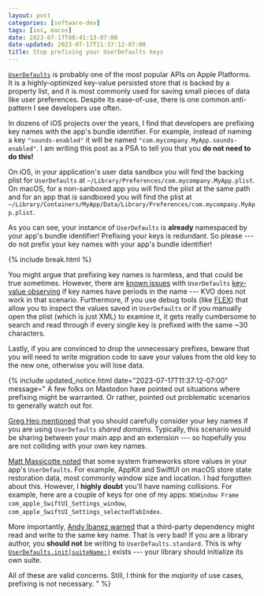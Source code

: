 ```yaml
---
layout: post
categories: [software-dev]
tags: [ios, macos]
date: 2023-07-17T08:41:13-07:00
date-updated: 2023-07-17T11:37:12-07:00
title: Stop prefixing your UserDefaults keys
---
```


[`UserDefaults`](https://developer.apple.com/documentation/foundation/userdefaults) is probably one of the most popular APIs on Apple Platforms. It is a highly-optimized key-value persisted store that is backed by a property list, and it is most commonly used for saving small pieces of data like user preferences. Despite its ease-of-use, there is one common anti-pattern I see developers use often.

<!--excerpt-->

In dozens of iOS projects over the years, I find that developers are prefixing key names with the app's bundle identifier. For example, instead of naming a key `"sounds-enabled"` it will be named `"com.mycompany.MyApp.sounds-enabled"`. I am writing this post as a PSA to tell you that you **do not need to do this!**

On iOS, in your application's user data sandbox you will find the backing plist for `UserDefaults` at `~/Library/Preferences/com.mycompany.MyApp.plist`. On macOS, for a non-sanboxed app you will find the plist at the same path and for an app that _is_ sandboxed you will find the plist at `~/Library/Containers/MyApp/Data/Library/Preferences/com.mycompany.MyApp.plist`.

As you can see, your instance of `UserDefaults` is **already** namespaced by your app's bundle identifier! Prefixing your keys is redundant. So please --- do not prefix your key names with your app's bundle identifier!

{% include break.html %}

You might argue that prefixing key names is harmless, and that could be true sometimes. However, there are [known issues](https://github.com/jessesquires/Foil/pull/61#issuecomment-1253147705) with `UserDefaults` [key-value observing](https://developer.apple.com/documentation/foundation/userdefaults#2926902) if key names have periods in the name --- KVO does not work in that scenario. Furthermore, if you use debug tools (like [FLEX](https://github.com/FLEXTool/FLEX)) that allow you to inspect the values saved in `UserDefaults` or if you manually open the plist (which is just XML) to examine it, it gets really cumbersome to search and read through if every single key is prefixed with the same ~30 characters.

Lastly, if you are convinced to drop the unnecessary prefixes, beware that you will need to write migration code to save your values from the old key to the new one, otherwise you will lose data.

{% include updated_notice.html
date="2023-07-17T11:37:12-07:00"
message="
A few folks on Mastodon have pointed out situations where prefixing might be warranted. Or rather, pointed out problematic scenarios to generally watch out for.

[Greg Heo mentioned](https://mastodon.social/@gregheo/110730986118754748) that you should carefully consider your key names if you are using `UserDefaults` _shared domains_. Typically, this scenario would be sharing between your main app and an extension --- so hopefully you are not colliding with your own key names.

[Matt Massicotte noted](https://mastodon.social/@mattiem/110730470926606357) that some system frameworks store values in your app's `UserDefaults`. For example, AppKit and SwiftUI on macOS store state restoration data, most commonly window size and location. I had forgotten about this. However, I **highly doubt** you'll have naming collisions. For example, here are a couple of keys for one of my apps: `NSWindow Frame com_apple_SwiftUI_Settings_window`, `com_apple_SwiftUI_Settings_selectedTabIndex`.

More importantly, [Andy Ibanez warned](https://mastodon.social/@andy@iosdev.space/110730254596336650) that a third-party dependency might read and write to the same key name. That is very bad! If you are a library author, you **should not** be writing to `UserDefaults.standard`. This is why [`UserDefaults.init(suiteName:)`](https://developer.apple.com/documentation/foundation/userdefaults/1409957-init) exists --- your library should initialize its own suite.

All of these are valid concerns. Still, I think for the _majority_ of use cases, prefixing is not necessary.
" %}
